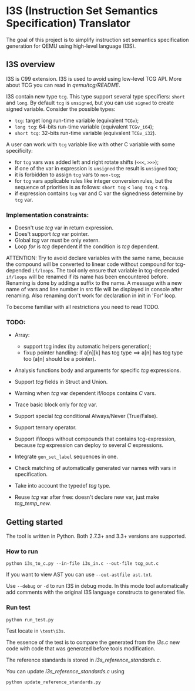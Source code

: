 # I3S (Instruction Set Semantics Specification) Translator

The goal of this project is to simplify instruction set semantics specification
generation for QEMU using high-level language (I3S).

## I3S overview

I3S is C99 extension.
I3S is used to avoid using low-level TCG API.
More about TCG you can read in *qemu/tcg/README*.

I3S contain new type `tcg`.
This type support several type specifiers: `short` and `long`.
By default `tcg` is `unsigned`, but you can use `signed` to create signed
variable.
Consider the possible types:
- `tcg`: target long run-time variable (equivalent `TCGv`);
- `long tcg`: 64-bits run-time variable (equivalent `TCGv_i64`);
- `short tcg`: 32-bits run-time variable (equivalent `TCGv_i32`).

A user can work with `tcg` variable like with other C variable with some
specificity:
- for `tcg` vars was added left and right rotate shifts (`<<<`, `>>>`);
- if one of the var in expression is `unsigned` the result is `unsigned` too;
- it is forbidden to assign `tcg` vars to `non-tcg`;
- for `tcg` vars applicable rules like integer conversion rules,
but the sequence of priorities is as follows:
`short tcg` < `long tcg` < `tcg`.
- if expression contains `tcg` var and C var the signedness determine by `tcg` var.

### Implementation constraints:
- Doesn't use *tcg* var in return expression.
- Does't support *tcg* var pointer.
- Global *tcg* var must be only extern.
- Loop *for* is *tcg* dependent if the condition is *tcg* dependent.

ATTENTION: Try to avoid declare variables with the same name, because the
compound will be converted to linear code without compound
for tcg-depended `if/loops`.
The tool only ensure that variable in tcg-depended `if/loops` will be renamed
if its name has been encountered before.
Renaming is done by adding a suffix to the name.
A message with a new name of vars and line number in src file will be displayed
in console after renaming.
Also renaming don't work for declaration in init in 'For' loop.

To become familiar with all restrictions you need to read TODO.

### TODO:
- Array:

    - support tcg index (by automatic helpers generation);
    - fixup pointer handling: if a[n][k] has tcg type ==> a[n] has tcg type too (a[n] should be a pointer).

- Analysis functions body and arguments for specific *tcg* expressions.

- Support *tcg* fields in Struct and Union.

- Warning when *tcg* var dependent if/loops contains *C* vars.

- Trace basic block only for *tcg* var.

- Support special *tcg* conditional Always/Never (True/False).

- Support ternary operator.

- Support if/loops without compounds that contains tcg-expression,
because *tcg* expression can deploy to several *C* expressions.

- Integrate `gen_set_label` sequences in one.

- Check matching of automatically generated var names with vars in
specification.

- Take into account the typedef *tcg* type.

- Reuse *tcg* var after free: doesn't declare new var, just make *tcg_temp_new*.


## Getting started

The tool is written in Python.
Both 2.7.3+ and 3.3+ versions are supported.

### How to run
`python i3s_to_c.py --in-file i3s_in.c --out-file tcg_out.c`

If you want to view AST you can use `--out-astfile ast.txt`.

Use `--debug` or `-d` to run I3S in debug mode.
In this mode tool automatically add comments with the original I3S language
constructs to generated file.

### Run test
`python run_test.py`

Test locate in `\test\i3s`.

The essence of the test is to compare the generated from the *i3s.c* new
code with code that was generated before tools modification.

The reference standards is stored in *i3s_reference_standards.c*.

You can update *i3s_reference_standards.c* using

`python update_reference_standards.py`

